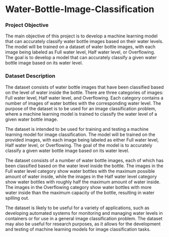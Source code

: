 # Water-Bottle-Image-Classification

### Project Objective

The main objective of this project is to develop a machine learning model that can accurately classify water bottle images based on their water levels. The model will be trained on a dataset of water bottle images, with each image being labeled as Full water level, Half water level, or Overflowing. The goal is to develop a model that can accurately classify a given water bottle image based on its water level.

### Dataset Description

The dataset consists of water bottle images that have been classified based on the level of water inside the bottle. There are three categories of images: Full water level, Half water level, and Overflowing. Each category contains a number of images of water bottles with the corresponding water level. The purpose of the dataset is to be used for an image classification problem, where a machine learning model is trained to classify the water level of a given water bottle image.

The dataset is intended to be used for training and testing a machine learning model for image classification. The model will be trained on the provided images, with each image being labeled as either Full water level, Half water level, or Overflowing. The goal of the model is to accurately classify a given water bottle image based on its water level.

The dataset consists of a number of water bottle images, each of which has been classified based on the water level inside the bottle. The images in the Full water level category show water bottles with the maximum possible amount of water inside, while the images in the Half water level category show water bottles with roughly half the maximum amount of water inside. The images in the Overflowing category show water bottles with more water inside than the maximum capacity of the bottle, resulting in water spilling out.

The dataset is likely to be useful for a variety of applications, such as developing automated systems for monitoring and managing water levels in containers or for use in a general image classification problem. The dataset may also be useful for research purposes, as it allows for the development and testing of machine learning models for image classification tasks.

